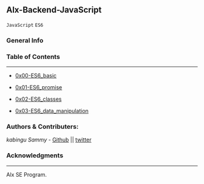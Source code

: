 ## Alx-Backend-JavaScript
`JavaScript` `ES6`

### General Info


### Table of Contents
***

* [0x00-ES6_basic](./0x00-ES6_basic/)

* [0x01-ES6_promise](./0x01-ES6_promise/)

* [0x02-ES6_classes](./0x02-ES6_classes/)

* [0x03-ES6_data_manipulation](./0x03-ES6_data_manipulation/)


### Authors & Contributers:
*kabingu Sammy* - [Github](https://github.com/kabingusam) || [twitter](https://twitter.com/Kabingusammy)

### Acknowledgments 
***
Alx SE Program.
